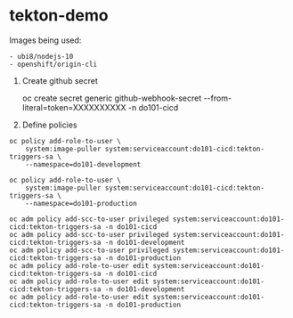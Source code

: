 # tekton-demo

<!-- The goal of this tool -->
<!-- 1. Install tkn cli -->


Images being used:
    
    - ubi8/nodejs-10
    - openshift/origin-cli


1. Create github secret

    oc create secret generic github-webhook-secret --from-literal=token=XXXXXXXXXX -n do101-cicd


2. Define policies

```
oc policy add-role-to-user \
    system:image-puller system:serviceaccount:do101-cicd:tekton-triggers-sa \
    --namespace=do101-development
```

```
oc policy add-role-to-user \
    system:image-puller system:serviceaccount:do101-cicd:tekton-triggers-sa \
    --namespace=do101-production
```

    oc adm policy add-scc-to-user privileged system:serviceaccount:do101-cicd:tekton-triggers-sa -n do101-cicd
    oc adm policy add-scc-to-user privileged system:serviceaccount:do101-cicd:tekton-triggers-sa -n do101-development
    oc adm policy add-scc-to-user privileged system:serviceaccount:do101-cicd:tekton-triggers-sa -n do101-production
    oc adm policy add-role-to-user edit system:serviceaccount:do101-cicd:tekton-triggers-sa -n do101-cicd
    oc adm policy add-role-to-user edit system:serviceaccount:do101-cicd:tekton-triggers-sa -n do101-development
    oc adm policy add-role-to-user edit system:serviceaccount:do101-cicd:tekton-triggers-sa -n do101-production
